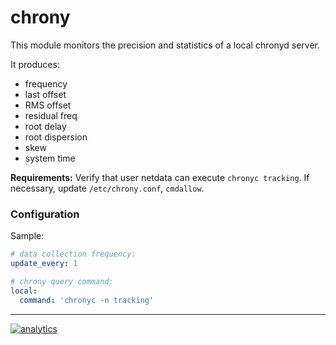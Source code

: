 # chrony

This module monitors the precision and statistics of a local chronyd server.

It produces:

-   frequency
-   last offset
-   RMS offset
-   residual freq
-   root delay
-   root dispersion
-   skew
-   system time

**Requirements:**
Verify that user netdata can execute `chronyc tracking`. If necessary, update `/etc/chrony.conf`, `cmdallow`.

### Configuration

Sample:

```yaml
# data collection frequency:
update_every: 1

# chrony query command:
local:
  command: 'chronyc -n tracking'
```

- - -

[![analytics](https://www.google-analytics.com/collect?v=1&aip=1&t=pageview&_s=1&ds=github&dr=https%3A%2F%2Fgithub.com%2Fnetdata%2Fnetdata&dl=https%3A%2F%2Fmy-netdata.io%2Fgithub%2Fcollectors%2Fpython.d.plugin%2Fchrony%2FREADME&_u=MAC~&cid=5792dfd7-8dc4-476b-af31-da2fdb9f93d2&tid=UA-64295674-3)](<>)
